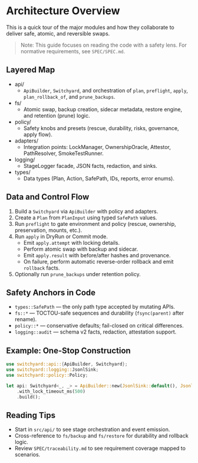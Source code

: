 # Architecture Overview

This is a quick tour of the major modules and how they collaborate to deliver safe, atomic, and reversible swaps.

> Note: This guide focuses on reading the code with a safety lens. For normative requirements, see `SPEC/SPEC.md`.

## Layered Map

- api/
  - `ApiBuilder`, `Switchyard`, and orchestration of `plan`, `preflight`, `apply`, `plan_rollback_of`, and `prune_backups`.
- fs/
  - Atomic swap, backup creation, sidecar metadata, restore engine, and retention (prune) logic.
- policy/
  - Safety knobs and presets (rescue, durability, risks, governance, apply flow).
- adapters/
  - Integration points: LockManager, OwnershipOracle, Attestor, PathResolver, SmokeTestRunner.
- logging/
  - StageLogger facade, JSON facts, redaction, and sinks.
- types/
  - Data types (Plan, Action, SafePath, IDs, reports, error enums).

## Data and Control Flow

1. Build a `Switchyard` via `ApiBuilder` with policy and adapters.
2. Create a `Plan` from `PlanInput` using typed `SafePath` values.
3. Run `preflight` to gate environment and policy (rescue, ownership, preservation, mounts, etc.).
4. Run `apply` in DryRun or Commit mode.
   - Emit `apply.attempt` with locking details.
   - Perform atomic swap with backup and sidecar.
   - Emit `apply.result` with before/after hashes and provenance.
   - On failure, perform automatic reverse-order rollback and emit `rollback` facts.
5. Optionally run `prune_backups` under retention policy.

## Safety Anchors in Code

- `types::SafePath` — the only path type accepted by mutating APIs.
- `fs::*` — TOCTOU-safe sequences and durability (`fsync(parent)` after rename).
- `policy::*` — conservative defaults; fail-closed on critical differences.
- `logging::audit` — schema v2 facts, redaction, attestation support.

## Example: One-Stop Construction

```rust
use switchyard::api::{ApiBuilder, Switchyard};
use switchyard::logging::JsonlSink;
use switchyard::policy::Policy;

let api: Switchyard<_, _> = ApiBuilder::new(JsonlSink::default(), JsonlSink::default(), Policy::production_preset())
    .with_lock_timeout_ms(500)
    .build();
```

## Reading Tips

- Start in `src/api/` to see stage orchestration and event emission.
- Cross-reference to `fs/backup` and `fs/restore` for durability and rollback logic.
- Review `SPEC/traceability.md` to see requirement coverage mapped to scenarios.
